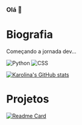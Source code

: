 ### Olá 👋

# Biografia

Começando a jornada dev...

![Python](https://img.shields.io/badge/Python-FFD43B?style=for-the-badge&logo=python&logoColor=blue)
![CSS](https://img.shields.io/badge/CSS3-1572B6?style=for-the-badge&logo=css3&logoColor=white)

[![Karolina's GitHub stats](https://github-readme-stats.vercel.app/api?username=karolinavictoria&theme=radical)](https://github.com/karolinavictoria/github-readme-stats)

# Projetos

[![Readme Card](https://github-readme-stats.vercel.app/api/pin/?username=karolinavictoria&repo=karolinavictoria.github.io)](https://github.com/anuraghazra/github-readme-stats)

